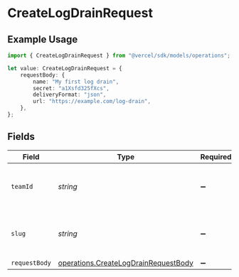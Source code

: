 # CreateLogDrainRequest

## Example Usage

```typescript
import { CreateLogDrainRequest } from "@vercel/sdk/models/operations";

let value: CreateLogDrainRequest = {
    requestBody: {
        name: "My first log drain",
        secret: "a1Xsfd325fXcs",
        deliveryFormat: "json",
        url: "https://example.com/log-drain",
    },
};
```

## Fields

| Field                                                                                        | Type                                                                                         | Required                                                                                     | Description                                                                                  |
| -------------------------------------------------------------------------------------------- | -------------------------------------------------------------------------------------------- | -------------------------------------------------------------------------------------------- | -------------------------------------------------------------------------------------------- |
| `teamId`                                                                                     | *string*                                                                                     | :heavy_minus_sign:                                                                           | The Team identifier to perform the request on behalf of.                                     |
| `slug`                                                                                       | *string*                                                                                     | :heavy_minus_sign:                                                                           | The Team slug to perform the request on behalf of.                                           |
| `requestBody`                                                                                | [operations.CreateLogDrainRequestBody](../../models/operations/createlogdrainrequestbody.md) | :heavy_minus_sign:                                                                           | N/A                                                                                          |